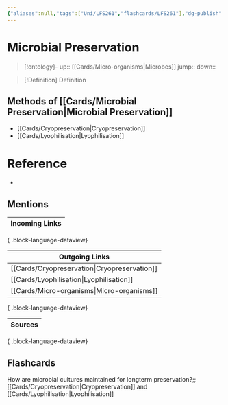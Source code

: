 ```yaml
---
{"aliases":null,"tags":["Uni/LFS261","flashcards/LFS261"],"dg-publish":true,"permalink":"/cards/microbial-preservation/","dgPassFrontmatter":true}
---
```


# Microbial Preservation

> [!ontology]-
> up:: [[Cards/Micro-organisms\|Microbes]]
> jump:: 
> down:: 

> [!Definition] Definition

## Methods of [[Cards/Microbial Preservation\|Microbial Preservation]]

- [[Cards/Cryopreservation\|Cryopreservation]]
- [[Cards/Lyophilisation\|Lyophilisation]]

# Reference

- 

## Mentions

| Incoming Links |
| -------------- |

{ .block-language-dataview}

| Outgoing Links                                  |
| ----------------------------------------------- |
| [[Cards/Cryopreservation\|Cryopreservation]] |
| [[Cards/Lyophilisation\|Lyophilisation]]     |
| [[Cards/Micro-organisms\|Micro-organisms]]   |

{ .block-language-dataview}

| Sources |
| ------- |

{ .block-language-dataview}

## Flashcards

How are microbial cultures maintained for longterm preservation?;;[[Cards/Cryopreservation\|Cryopreservation]] and [[Cards/Lyophilisation\|Lyophilisation]]
<!--SR:!2024-06-04,20,250-->